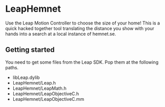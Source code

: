 LeapHemnet
==========

Use the Leap Motion Controller to choose the size of your home! This is a quick hacked together tool translating the
distance you show with your hands into a search at a local instance of hemnet.se.

Getting started
---------------

You need to get some files from the Leap SDK. Pop them at the following paths.

 - libLeap.dylib
 - LeapHemnet/Leap.h
 - LeapHemnet/LeapMath.h
 - LeapHemnet/LeapObjectiveC.h
 - LeapHemnet/LeapObjectiveC.mm
